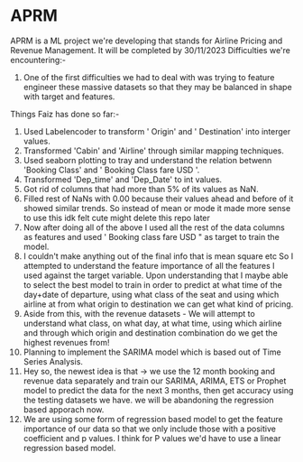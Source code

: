# APRM
APRM is a ML project we're developing that stands for Airline Pricing and Revenue Management. It will be completed by 30/11/2023
Difficulties we're encountering:-
1. One of the first difficulties we had to deal with was trying to feature engineer these massive datasets so that they may be balanced in shape with target and features. 

Things Faiz has done so far:-
1. Used Labelencoder to transform ' Origin' and ' Destination' into interger values.
2. Transformed 'Cabin' and 'Airline' through similar mapping techniques.
3. Used seaborn plotting to tray and understand the relation betwenn 'Booking Class' and ' Booking Class fare USD '.
4. Transformed 'Dep_time' and 'Dep_Date' to int values.
5. Got rid of columns that had more than 5% of its values as NaN.
6. Filled rest of NaNs with 0.00 because their values ahead and before of it showed similar trends. So instead of mean or mode it made more sense to use this idk felt cute might delete this repo later 
7. Now after doing all of the above I used all the rest of the data columns as features and used ' Booking class fare USD " as target to train the model.
8. I couldn't make anything out of the final info that is mean square etc So I attempted to understand the feature importance of all the features I used against the target variable. Upon understanding that I maybe able to select the best model to train in order to predict at what time of the day+date of departure, using what class of the seat and using which airline at from what origin to destination we can get what kind of pricing.
9. Aside from this, with the revenue datasets - We will attempt to understand what class, on what day, at what time, using which airline and through which origin and destination combination do we get the highest revenues from!  
10. Planning to implement the SARIMA model which is based out of Time Series Analysis.
11. Hey so, the newest idea is that -> we use the 12 month booking and revenue data separately and train our SARIMA, ARIMA, ETS or Prophet model to predict the data for the next 3 months, then get accuracy using the testing datasets we have. we will be abandoning the regression based apporach now.
12. We are using some form of regression based model to get the feature importance of our data so that we only include those with a positive coefficient and p values. I think for P values we'd have to use a linear regression based model.